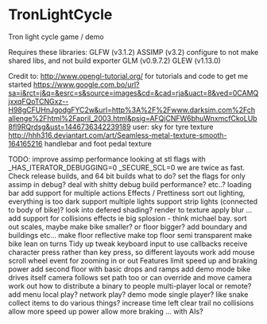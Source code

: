 # TronLightCycle
Tron light cycle game / demo

Requires these libraries:
    GLFW (v3.1.2)
    ASSIMP (v3.2)
        configure to not make shared libs, and not build exporter
    GLM (v0.9.7.2)
    GLEW (v1.13.0)

Credit to:
    http://www.opengl-tutorial.org/
        for tutorials and code to get me started
    https://www.google.com.bo/url?sa=i&rct=j&q=&esrc=s&source=images&cd=&cad=rja&uact=8&ved=0CAMQjxxqFQoTCNGxz--H98gCFUHnJgodgFYC2w&url=http%3A%2F%2Fwww.darksim.com%2Fchallenge%2Fhtml%2Fapril_2003.html&psig=AFQjCNFW6bhuWnxmcfCkoLUb8fl9RQrdsg&ust=1446736342239189
        user: sky
        for tyre texture
    http://hhh316.deviantart.com/art/Seamless-metal-texture-smooth-164165216
        handlebar and foot pedal texture

TODO:
    improve assimp performance
        looking at stl flags
            with
                _HAS_ITERATOR_DEBUGGING=0
                _SECURE_SCL=0
            we are twice as fast.
            Check release builds, and 64 bit builds
            what to do?
                set the flags for only assimp in debug?
                deal with shitty debug build performance?
                etc..?
    loading bar
        add support for multiple actions
    Effects / Prettiness
        sort out lighting, everything is too dark
            support multiple lights
            support strip lights (connected to body of bike)?
                look into defered shading?
                render to texture
                apply blur
                ...
        add support for collisions effects
            ie big splosion - think michael bay.
        sort out scales, maybe make bike smaller? or floor bigger?
        add boundary and buildings etc...
        make floor reflective
        make top floor semi transparent
        make bike lean on turns
    Tidy up
        tweak keyboard input to use callbacks
            receive character press rather than key press, so different layouts work
            add mouse scroll wheel event for zooming in or out
    Features
        limit speed up and braking power
        add second floor with basic drops and ramps
        add demo mode
            bike drives itself
            camera follows set path too
            or can override and move camera
        work out how to distribute a binary to people
        multi-player
            local or remote?
        add menu
            local play?
            network play?
            demo mode
            single player?
                like snake
                    collect items to do various things?
                        increase time left
                        clear trail
                        no collisions
                        allow more speed up power
                        allow more braking
                        ...
                with AIs?